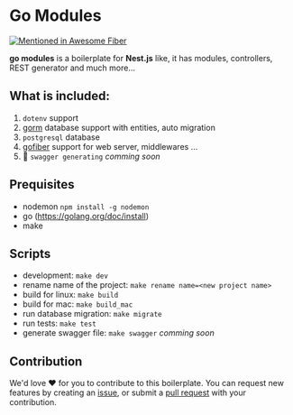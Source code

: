 # Go Modules

[![Mentioned in Awesome Fiber](https://awesome.re/mentioned-badge.svg)](https://github.com/gofiber/awesome-fiber)  

**go modules** is a boilerplate for **Nest.js** like, it has modules, controllers, REST generator and much more...

## What is included:
1. `dotenv` support
1. [gorm](https://gorm.io/) database support with entities, auto migration
1. `postgresql` database
1. [gofiber](https://gofiber.io/) support for web server, middlewares ...
1.  🔎 `swagger generating` *comming soon*


## Prequisites
- nodemon `npm install -g nodemon`
- go (https://golang.org/doc/install)
- make

## Scripts
- development: `make dev`
- rename name of the project: `make rename name=<new project name>`
- build for linux: `make build`
- build for mac: `make build_mac`
- run database migration: `make migrate`
- run tests: `make test`
- generate swagger file: `make swagger` *comming soon*


## Contribution

We'd love ❤️ for you to contribute to this boilerplate. You can request new features by creating an [issue](https://github.com/amrebada/go-modules/issues), or submit a [pull request](https://github.com/amrebada/go-modules/pulls) with your contribution.
